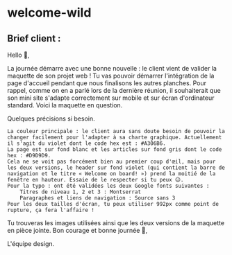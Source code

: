 # welcome-wild
## Brief client :
Hello 👋,

La journée démarre avec une bonne nouvelle : le client vient de valider la maquette de son projet web !
Tu vas pouvoir démarrer l'intégration de la page d'accueil pendant que nous finalisons les autres planches.
Pour rappel, comme on en a parlé lors de la dernière réunion, il souhaiterait que son mini site s'adapte correctement sur mobile et sur écran d'ordinateur standard.
Voici la maquette en question.

Quelques précisions si besoin.

    La couleur principale : le client aura sans doute besoin de pouvoir la changer facilement pour l'adapter à sa charte graphique. Actuellement il s'agit du violet dont le code hex est : #A306B6.
    La page est sur fond blanc et les articles sur fond gris dont le code hex : #D9D9D9.
    Cela ne se voit pas forcément bien au premier coup d'œil, mais pour les deux versions, le header sur fond violet (qui contient la barre de navigation et le titre « Welcome on board! ») prend la moitié de la fenêtre en hauteur. Essaie de le respecter si tu peux 😉.
    Pour la typo : ont été validées les deux Google fonts suivantes :
        Titres de niveau 1, 2 et 3 : Montserrat
        Paragraphes et liens de navigation : Source sans 3
    Pour les deux tailles d'écran, tu peux utiliser 992px comme point de rupture, ça fera l'affaire !

Tu trouveras les images utilisées ainsi que les deux versions de la maquette en pièce jointe.
Bon courage et bonne journée 🙂,

L'équipe design.